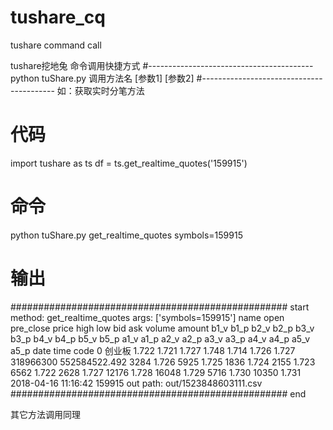 # tushare_cq
tushare command call

tushare挖地兔 命令调用快捷方式
#-----------------------------------------
python tuShare.py 调用方法名 [参数1] [参数2]
#-----------------------------------------
如：获取实时分笔方法
# 代码
import tushare as ts
df = ts.get_realtime_quotes('159915')

# 命令 
python tuShare.py get_realtime_quotes symbols=159915

# 输出
################################################## start
method: get_realtime_quotes
args: ['symbols=159915']
  name   open pre_close  price   high    low    bid    ask     volume         amount  b1_v   b1_p  b2_v   b2_p  b3_v   b3_p  b4_v   b4_p  b5_v   b5_p  a1_v   a1_p   a2_v   a2_p   a3_v   a3_p  a4_v   a4_p   a5_v   a5_p        date      time    code
0  创业板  1.722     1.721  1.727  1.748  1.714  1.726  1.727  318966300  552584522.492  3284  1.726  5925  1.725  1836  1.724  2155  1.723  6562  1.722  2628  1.727  12176  1.728  16048  1.729  5716  1.730  10350  1.731  2018-04-16  11:16:42  159915
out path: out/1523848603111.csv
################################################## end

其它方法调用同理
